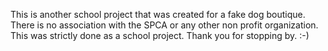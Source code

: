 This is another school project that was created for a fake dog boutique.
There is no association with the SPCA or any other non profit organization.
This was strictly done as a school project.
Thank you for stopping by. :-)
